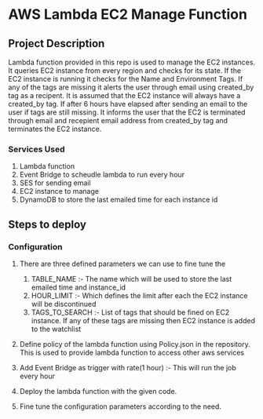 # AWS Lambda EC2 Manage Function


## Project Description

Lambda function provided in this repo is used to manage the EC2 instances.
It queries EC2 instance from every region and checks for its state. 
If the EC2 instance is running it checks for the Name and Environment Tags. 
If any of the tags are missing it alerts the user through email using created_by tag as a recipent. 
It is assumed that the EC2 instance will always have a created_by tag. 
If after 6 hours have elapsed after sending an email to the user if tags are still missing. It informs the user that the EC2 is terminated through email and recepient email address from created_by tag and terminates the EC2 instance.

### Services Used
1. Lambda function
2. Event Bridge to scheudle lambda to run every hour
3. SES for sending email
4. EC2 instance to manage
5. DynamoDB to store the last emailed time for each instance id


## Steps to deploy

### Configuration
1. There are three defined parameters we can use to fine tune the 
    1. TABLE_NAME :- The name which will be used to store the last emailed time and instance_id
    2. HOUR_LIMIT :- Which defines the limit after each the EC2 instance will be discontinued
    3. TAGS_TO_SEARCH :- List of tags that should be fined on EC2 instance. If any of these tags are missing then EC2 instance is added to the watchlist

2. Define policy of the lambda function using Policy.json in the repository. This is used to provide lambda function to access other aws services

3. Add Event Bridge as trigger with rate(1 hour) :- This will run the job every hour

4. Deploy the lambda function with the given code.

5. Fine tune the configuration parameters according to the need.